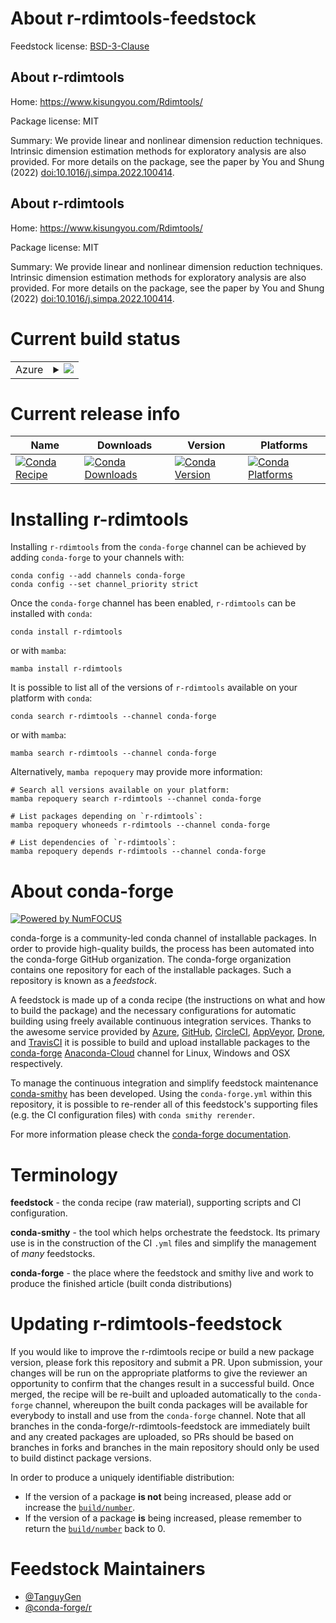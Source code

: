About r-rdimtools-feedstock
===========================

Feedstock license: [BSD-3-Clause](https://github.com/conda-forge/r-rdimtools-feedstock/blob/main/LICENSE.txt)


About r-rdimtools
-----------------

Home: https://www.kisungyou.com/Rdimtools/

Package license: MIT

Summary: We provide linear and nonlinear dimension reduction techniques. Intrinsic dimension estimation methods for exploratory analysis are also provided. For more details on the package, see the paper by You and Shung (2022) <doi:10.1016/j.simpa.2022.100414>.

About r-rdimtools
-----------------

Home: https://www.kisungyou.com/Rdimtools/

Package license: MIT

Summary: We provide linear and nonlinear dimension reduction techniques. Intrinsic dimension estimation methods for exploratory analysis are also provided. For more details on the package, see the paper by You and Shung (2022) <doi:10.1016/j.simpa.2022.100414>.

Current build status
====================


<table>
    
  <tr>
    <td>Azure</td>
    <td>
      <details>
        <summary>
          <a href="https://dev.azure.com/conda-forge/feedstock-builds/_build/latest?definitionId=19865&branchName=main">
            <img src="https://dev.azure.com/conda-forge/feedstock-builds/_apis/build/status/r-rdimtools-feedstock?branchName=main">
          </a>
        </summary>
        <table>
          <thead><tr><th>Variant</th><th>Status</th></tr></thead>
          <tbody><tr>
              <td>linux_64</td>
              <td>
                <a href="https://dev.azure.com/conda-forge/feedstock-builds/_build/latest?definitionId=19865&branchName=main">
                  <img src="https://dev.azure.com/conda-forge/feedstock-builds/_apis/build/status/r-rdimtools-feedstock?branchName=main&jobName=linux&configuration=linux%20linux_64_" alt="variant">
                </a>
              </td>
            </tr><tr>
              <td>osx_64</td>
              <td>
                <a href="https://dev.azure.com/conda-forge/feedstock-builds/_build/latest?definitionId=19865&branchName=main">
                  <img src="https://dev.azure.com/conda-forge/feedstock-builds/_apis/build/status/r-rdimtools-feedstock?branchName=main&jobName=osx&configuration=osx%20osx_64_" alt="variant">
                </a>
              </td>
            </tr><tr>
              <td>win_64</td>
              <td>
                <a href="https://dev.azure.com/conda-forge/feedstock-builds/_build/latest?definitionId=19865&branchName=main">
                  <img src="https://dev.azure.com/conda-forge/feedstock-builds/_apis/build/status/r-rdimtools-feedstock?branchName=main&jobName=win&configuration=win%20win_64_" alt="variant">
                </a>
              </td>
            </tr>
          </tbody>
        </table>
      </details>
    </td>
  </tr>
</table>

Current release info
====================

| Name | Downloads | Version | Platforms |
| --- | --- | --- | --- |
| [![Conda Recipe](https://img.shields.io/badge/recipe-r--rdimtools-green.svg)](https://anaconda.org/conda-forge/r-rdimtools) | [![Conda Downloads](https://img.shields.io/conda/dn/conda-forge/r-rdimtools.svg)](https://anaconda.org/conda-forge/r-rdimtools) | [![Conda Version](https://img.shields.io/conda/vn/conda-forge/r-rdimtools.svg)](https://anaconda.org/conda-forge/r-rdimtools) | [![Conda Platforms](https://img.shields.io/conda/pn/conda-forge/r-rdimtools.svg)](https://anaconda.org/conda-forge/r-rdimtools) |

Installing r-rdimtools
======================

Installing `r-rdimtools` from the `conda-forge` channel can be achieved by adding `conda-forge` to your channels with:

```
conda config --add channels conda-forge
conda config --set channel_priority strict
```

Once the `conda-forge` channel has been enabled, `r-rdimtools` can be installed with `conda`:

```
conda install r-rdimtools
```

or with `mamba`:

```
mamba install r-rdimtools
```

It is possible to list all of the versions of `r-rdimtools` available on your platform with `conda`:

```
conda search r-rdimtools --channel conda-forge
```

or with `mamba`:

```
mamba search r-rdimtools --channel conda-forge
```

Alternatively, `mamba repoquery` may provide more information:

```
# Search all versions available on your platform:
mamba repoquery search r-rdimtools --channel conda-forge

# List packages depending on `r-rdimtools`:
mamba repoquery whoneeds r-rdimtools --channel conda-forge

# List dependencies of `r-rdimtools`:
mamba repoquery depends r-rdimtools --channel conda-forge
```


About conda-forge
=================

[![Powered by
NumFOCUS](https://img.shields.io/badge/powered%20by-NumFOCUS-orange.svg?style=flat&colorA=E1523D&colorB=007D8A)](https://numfocus.org)

conda-forge is a community-led conda channel of installable packages.
In order to provide high-quality builds, the process has been automated into the
conda-forge GitHub organization. The conda-forge organization contains one repository
for each of the installable packages. Such a repository is known as a *feedstock*.

A feedstock is made up of a conda recipe (the instructions on what and how to build
the package) and the necessary configurations for automatic building using freely
available continuous integration services. Thanks to the awesome service provided by
[Azure](https://azure.microsoft.com/en-us/services/devops/), [GitHub](https://github.com/),
[CircleCI](https://circleci.com/), [AppVeyor](https://www.appveyor.com/),
[Drone](https://cloud.drone.io/welcome), and [TravisCI](https://travis-ci.com/)
it is possible to build and upload installable packages to the
[conda-forge](https://anaconda.org/conda-forge) [Anaconda-Cloud](https://anaconda.org/)
channel for Linux, Windows and OSX respectively.

To manage the continuous integration and simplify feedstock maintenance
[conda-smithy](https://github.com/conda-forge/conda-smithy) has been developed.
Using the ``conda-forge.yml`` within this repository, it is possible to re-render all of
this feedstock's supporting files (e.g. the CI configuration files) with ``conda smithy rerender``.

For more information please check the [conda-forge documentation](https://conda-forge.org/docs/).

Terminology
===========

**feedstock** - the conda recipe (raw material), supporting scripts and CI configuration.

**conda-smithy** - the tool which helps orchestrate the feedstock.
                   Its primary use is in the construction of the CI ``.yml`` files
                   and simplify the management of *many* feedstocks.

**conda-forge** - the place where the feedstock and smithy live and work to
                  produce the finished article (built conda distributions)


Updating r-rdimtools-feedstock
==============================

If you would like to improve the r-rdimtools recipe or build a new
package version, please fork this repository and submit a PR. Upon submission,
your changes will be run on the appropriate platforms to give the reviewer an
opportunity to confirm that the changes result in a successful build. Once
merged, the recipe will be re-built and uploaded automatically to the
`conda-forge` channel, whereupon the built conda packages will be available for
everybody to install and use from the `conda-forge` channel.
Note that all branches in the conda-forge/r-rdimtools-feedstock are
immediately built and any created packages are uploaded, so PRs should be based
on branches in forks and branches in the main repository should only be used to
build distinct package versions.

In order to produce a uniquely identifiable distribution:
 * If the version of a package **is not** being increased, please add or increase
   the [``build/number``](https://docs.conda.io/projects/conda-build/en/latest/resources/define-metadata.html#build-number-and-string).
 * If the version of a package **is** being increased, please remember to return
   the [``build/number``](https://docs.conda.io/projects/conda-build/en/latest/resources/define-metadata.html#build-number-and-string)
   back to 0.

Feedstock Maintainers
=====================

* [@TanguyGen](https://github.com/TanguyGen/)
* [@conda-forge/r](https://github.com/conda-forge/r/)

